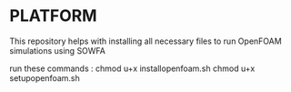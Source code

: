 # PLATFORM

This repository helps with installing all necessary files to run OpenFOAM simulations using SOWFA



run these commands : 
chmod u+x installopenfoam.sh 
chmod u+x setupopenfoam.sh


